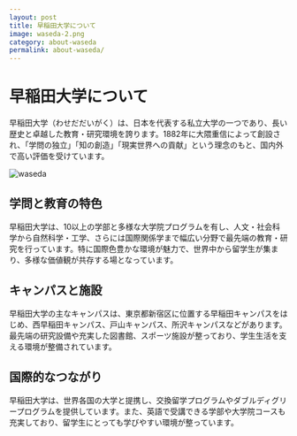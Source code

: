 ```yaml
---
layout: post
title: 早稲田大学について
image: waseda-2.png
category: about-waseda
permalink: about-waseda/
---
```


# 早稲田大学について
早稲田大学（わせだだいがく）は、日本を代表する私立大学の一つであり、長い歴史と卓越した教育・研究環境を誇ります。1882年に大隈重信によって創設され、「学問の独立」「知の創造」「現実世界への貢献」という理念のもと、国内外で高い評価を受けています。

![waseda](https://global.iu.edu/images/partnerships/waseda_1.jpg)

## 学問と教育の特色
早稲田大学は、10以上の学部と多様な大学院プログラムを有し、人文・社会科学から自然科学・工学、さらには国際関係学まで幅広い分野で最先端の教育・研究を行っています。特に国際色豊かな環境が魅力で、世界中から留学生が集まり、多様な価値観が共存する場となっています。

## キャンパスと施設
早稲田大学の主なキャンパスは、東京都新宿区に位置する早稲田キャンパスをはじめ、西早稲田キャンパス、戸山キャンパス、所沢キャンパスなどがあります。最先端の研究設備や充実した図書館、スポーツ施設が整っており、学生生活を支える環境が整備されています。

## 国際的なつながり
早稲田大学は、世界各国の大学と提携し、交換留学プログラムやダブルディグリープログラムを提供しています。また、英語で受講できる学部や大学院コースも充実しており、留学生にとっても学びやすい環境が整っています。
